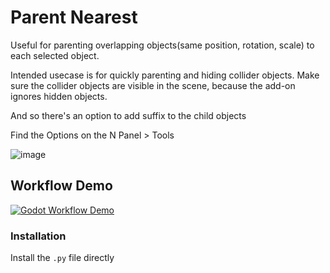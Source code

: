 # Parent Nearest
Useful for parenting overlapping objects(same position, rotation, scale) to each selected object.

Intended usecase is for quickly parenting and hiding collider objects. Make sure the collider objects are visible in the scene, because the add-on ignores hidden objects. 

And so there's an option to add suffix to the child objects

Find the Options on the N Panel > Tools

![image](https://github.com/abhiraaid/parent_nearest/assets/108699606/20ceab7b-94d8-4d3d-8aef-b5e457921397)



## Workflow Demo

[![Godot Workflow Demo](https://github.com/abhiraaid/parent_nearest/assets/108699606/10ad5299-d6fb-450b-8ccd-71ccd08d23cf)](https://youtu.be/rrDWjCSln-o)


### Installation
Install the `.py` file directly

